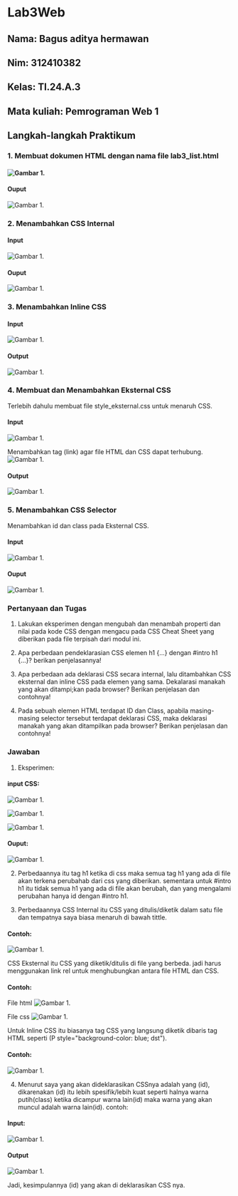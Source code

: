 # Lab3Web

## Nama: Bagus aditya hermawan
## Nim: 312410382
## Kelas: TI.24.A.3
## Mata kuliah: Pemrograman Web 1

## Langkah-langkah Praktikum

### 1. Membuat dokumen HTML dengan nama file lab3_list.html

#### ![Gambar 1](screenshot/yos1.png).


#### Ouput
![Gambar 1](screenshot/slor8.png).


### 2. Menambahkan CSS Internal

#### Input
![Gambar 1](screenshot/slor9.png).

#### Ouput
![Gambar 1](screenshot/slor10.png).


### 3. Menambahkan Inline CSS

#### Input
![Gambar 1](screenshot/slor11.png).

#### Output
![Gambar 1](screenshot/slor12.png).


### 4. Membuat dan Menambahkan Eksternal CSS
Terlebih dahulu membuat file style_eksternal.css untuk menaruh CSS.

#### Input
![Gambar 1](screenshot/slor13.png).

Menambahkan tag (link) agar file HTML dan CSS dapat terhubung.
![Gambar 1](screenshot/slor14.png).

#### Output
![Gambar 1](screenshot/slor15.png).


### 5. Menambahkan CSS Selector

Menambahkan id dan class pada Eksternal CSS.
#### Input
![Gambar 1](screenshot/slor16.png).

#### Ouput
![Gambar 1](screenshot/slor17.png).






### Pertanyaan dan Tugas
1. Lakukan eksperimen dengan mengubah dan menambah properti dan nilai pada kode CSS dengan mengacu pada CSS Cheat Sheet yang diberikan pada file terpisah dari modul ini.

2. Apa perbedaan pendeklarasian CSS elemen h1 {...} dengan #intro h1 {...}? berikan penjelasannya!

3. Apa perbedaan ada deklarasi CSS secara internal, lalu ditambahkan CSS eksternal dan inline CSS pada elemen yang sama. Dekalarasi manakah yang akan ditampi;kan pada browser? Berikan penjelasan dan contohnya!

4. Pada sebuah elemen HTML terdapat ID dan Class, apabila masing-masing selector tersebut terdapat deklarasi CSS, maka deklarasi manakah yang akan ditampilkan pada browser? Berikan penjelasan dan contohnya! <p id="paragraf-1" class="text-paragraf">

### Jawaban

1. Eksperimen:
#### input CSS:
![Gambar 1](screenshot/slor18.png).

![Gambar 1](screenshot/slor19.png).

![Gambar 1](screenshot/slor20.png).

#### Ouput:
![Gambar 1](screenshot/slor21.png).

2. Perbedaannya itu tag h1 ketika di css maka semua tag h1 yang ada di file akan terkena perubahab dari css yang diberikan. sementara untuk #intro h1 itu tidak semua h1 yang ada di file akan berubah, dan yang mengalami perubahan hanya id dengan #intro h1.

3. Perbedaannya CSS Internal itu CSS yang ditulis/diketik dalam satu file dan tempatnya saya biasa menaruh di bawah tittle.
#### Contoh:
![Gambar 1](screenshot/slor3.png).

CSS Eksternal itu CSS yang diketik/ditulis di file yang berbeda. jadi harus menggunakan link rel untuk menghubungkan antara file HTML dan CSS. 
#### Contoh:
File html
![Gambar 1](screenshot/slor1.png).

File css
![Gambar 1](screenshot/slor2.png).

Untuk Inline CSS itu biasanya tag CSS yang langsung diketik dibaris tag HTML seperti (P style="background-color: blue; dst").
#### Contoh:
![Gambar 1](screenshot/slor4.png).

4. Menurut saya yang akan dideklarasikan CSSnya adalah yang (id), dikarenakan (id) itu lebih spesifik/lebih kuat seperti halnya warna putih(class) ketika dicampur warna lain(id) maka warna yang akan muncul adalah warna lain(id).
contoh:
#### Input:
![Gambar 1](screenshot/slor5.png).

#### Output

![Gambar 1](screenshot/slor6.png).

Jadi, kesimpulannya (id) yang akan di deklarasikan CSS nya.
